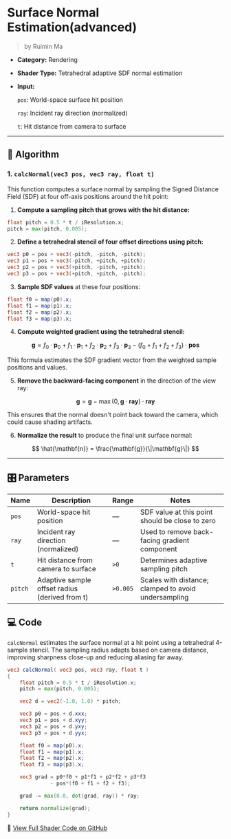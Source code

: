 <div class="container">
    <h1 class="main-heading">Surface Normal Estimation(advanced)</h1>
    <blockquote class="author">by Ruimin Ma</blockquote>
</div>

- **Category:** Rendering

- **Shader Type:** Tetrahedral adaptive SDF normal estimation

- **Input:** 

  `pos`: World-space surface hit position
  
  `ray`: Incident ray direction (normalized)
  
  `t`: Hit distance from camera to surface

---

## 🧠 Algorithm

### 1. `calcNormal(vec3 pos, vec3 ray, float t)`
This function computes a surface normal by sampling the Signed Distance Field (SDF) at four off-axis positions around the hit point:

1. **Compute a sampling pitch that grows with the hit distance:**

```glsl
float pitch = 0.5 * t / iResolution.x;
pitch = max(pitch, 0.005);
```

2. **Define a tetrahedral stencil of four offset directions using pitch:**

```glsl
vec3 p0 = pos + vec3(-pitch, -pitch, -pitch);
vec3 p1 = pos + vec3(-pitch, +pitch, +pitch);
vec3 p2 = pos + vec3(+pitch, -pitch, +pitch);
vec3 p3 = pos + vec3(+pitch, +pitch, -pitch);
```

3. **Sample SDF values** at these four positions:

```glsl
float f0 = map(p0).x;
float f1 = map(p1).x;
float f2 = map(p2).x;
float f3 = map(p3).x;
```

4. **Compute weighted gradient using the tetrahedral stencil:**

$$
\mathbf{g} = f_0 \cdot \mathbf{p}_0 + f_1 \cdot \mathbf{p}_1 + f_2 \cdot \mathbf{p}_2 + f_3 \cdot \mathbf{p}_3 - (f_0 + f_1 + f_2 + f_3) \cdot \mathbf{pos}
$$

This formula estimates the SDF gradient vector from the weighted sample positions and values.

5. **Remove the backward-facing component** in the direction of the view ray:

$$
\mathbf{g} = \mathbf{g} - \max(0, \mathbf{g} \cdot \mathbf{ray}) \cdot \mathbf{ray}
$$

This ensures that the normal doesn't point back toward the camera, which could cause shading artifacts.

6. **Normalize the result** to produce the final unit surface normal:

$$
\hat{\mathbf{n}} = \frac{\mathbf{g}}{\|\mathbf{g}\|}
$$

---

 ## 🎛️ Parameters

| Name | Description          | Range | Notes |
|------|-------------------|-------|-------|
| `pos` | World-space hit position | — | SDF value at this point should be close to zero |
| `ray` | Incident ray direction (normalized) | — | Used to remove back-facing gradient component |
| `t` | Hit distance from camera to surface | `>0` | Determines adaptive sampling pitch |
| `pitch` | Adaptive sample offset radius (derived from t) | `>0.005` | Scales with distance; clamped to avoid undersampling |

## 💻 Code
`calcNormal` estimates the surface normal at a hit point using a tetrahedral 4-sample stencil. The sampling radius adapts based on camera distance, improving sharpness close-up and reducing aliasing far away.

```glsl
vec3 calcNormal( vec3 pos, vec3 ray, float t )
{
    float pitch = 0.5 * t / iResolution.x;
    pitch = max(pitch, 0.005);

    vec2 d = vec2(-1.0, 1.0) * pitch;

    vec3 p0 = pos + d.xxx;
    vec3 p1 = pos + d.xyy;
    vec3 p2 = pos + d.yxy;
    vec3 p3 = pos + d.yyx;

    float f0 = map(p0).x;
    float f1 = map(p1).x;
    float f2 = map(p2).x;
    float f3 = map(p3).x;

    vec3 grad = p0*f0 + p1*f1 + p2*f2 + p3*f3
              - pos*(f0 + f1 + f2 + f3);

    grad -= max(0.0, dot(grad, ray)) * ray;

    return normalize(grad);
}
```
🔗 [View Full Shader Code on GitHub](https://github.com/friedaxvictoria/procedural_shader_framework/blob/main/shaders/shaders/rendering/Tetrahedral_adaptive_SDF_normal_estimation.glsl)
